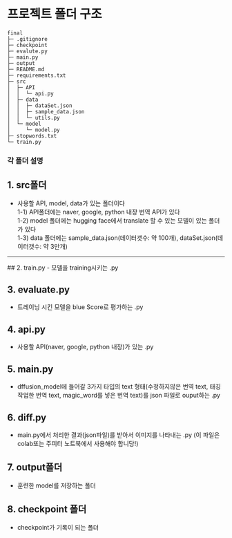 
# 프로젝트 폴더 구조 

```
final
├─ .gitignore
├─ checkpoint
├─ evalute.py
├─ main.py
├─ output
├─ README.md
├─ requirements.txt
├─ src
│  ├─ API
│  │  └─ api.py
│  ├─ data
│  │  ├─ dataSet.json
│  │  ├─ sample_data.json
│  │  └─ utils.py
│  └─ model
│     └─ model.py
├─ stopwords.txt
└─ train.py

```

### 각 폴더 설명<br>
## 1. src폴더 
 - 사용할 API, model, data가 있는 폴더이다<br>
 1-1) API폴더에는 naver, google, python 내장 번역 API가 있다<br>
 1-2) model 폴더에는 hugging face에서 translate 할 수 있는 모델이 있는 폴더가 있다<br>
 1-3) data 폴더에는 sample_data.json(데이터갯수: 약 100개), dataSet.json(데이터갯수: 약 3만개)<br>   
 <hr>   
## 2. train.py
 - 모델을 training시키는 .py 
   
## 3. evaluate.py 
 - 트레이닝 시킨 모델을 blue Score로 평가하는 .py   
  
## 4. api.py
 - 사용할 API(naver, google, python 내장)가 있는 .py   
   
## 5. main.py
 - dffusion_model에 들어갈 3가지 타입의 text 형태(수정하지않은 번역 text, 태깅작업한 번역 text, magic_word를 넣은 번역 text)를 json 파일로 ouput하는 .py
    
## 6. diff.py
 - main.py에서 처리한 결과(json파일)를 받아서 이미지를 나타내는 .py (이 파일은 colab또는 주피터 노트북에서 사용해야 합니당!) 
 
 ## 7. output폴더 
 - 훈련한 model를 저장하는 폴더
 
 ## 8. checkpoint 폴더 
 - checkpoint가 기록이 되는 폴더   
  

 
 
